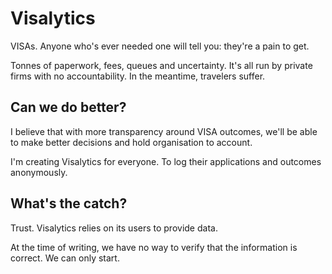 # Visalytics

VISAs. Anyone who's ever needed one will tell you: they're a pain to get.

Tonnes of paperwork, fees, queues and uncertainty. It's all run by private firms with no accountability. In the meantime, travelers suffer.

## Can we do better?

I believe that with more transparency around VISA outcomes, we'll be able to make better decisions and hold organisation to account.

I'm creating Visalytics for everyone. To log their applications and outcomes anonymously.

## What's the catch?

Trust. Visalytics relies on its users to provide data.

At the time of writing, we have no way to verify that the information is correct. We can only start.

